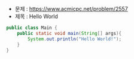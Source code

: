 - 문제 : https://www.acmicpc.net/problem/2557
- 제목 : Hello World 

```java
public class Main {
    public static void main(String[] args){ 
        System.out.println("Hello World!");
    }
}
```